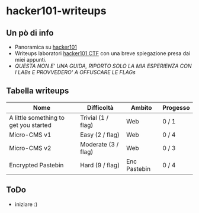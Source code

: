 # hacker101-writeups

## Un pò di info
+ Panoramica su [hacker101](https://www.hackerone.com/for-hackers/hacker-101)
+ Writeups laboratori [hacker101 CTF](https://ctf.hacker101.com/) con una breve spiegazione presa dai miei appunti.
+ *QUESTA NON E' UNA GUIDA, RIPORTO SOLO LA MIA ESPERIENZA CON I LABs E PROVVEDERO' A OFFUSCARE LE FLAGs*

## Tabella writeups

| Nome                                           | Difficoltà                                        | Ambito       | Progesso |
| ---------------------------------------------- | ------------------------------------------------- | ------------ | -------- |
| A little something to get you started          | Trivial (1 / flag)                                | Web          | 0 / 1    |
| Micro-CMS v1                                   | Easy (2 / flag)                                   | Web          | 0 / 4    |
| Micro-CMS v2                                   | Moderate (3 / flag)                               | Web          | 0 / 3    |
| Encrypted Pastebin                             | Hard (9 / flag)                                   | Enc Pastebin | 0 / 4    |

## ToDo
+ iniziare  :)

